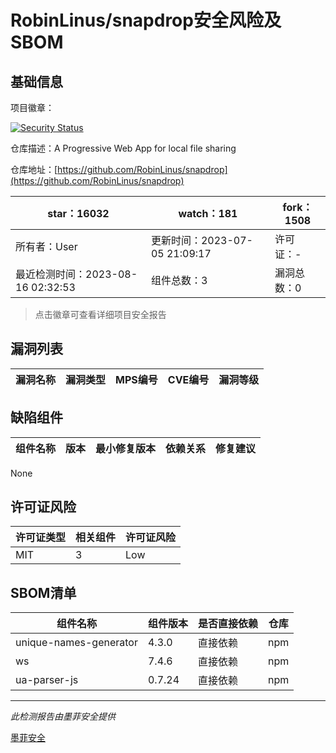 # RobinLinus/snapdrop安全风险及SBOM

## 基础信息

项目徽章：

[![Security Status](https://www.murphysec.com/platform3/v31/badge/1691518298859917312.svg)](https://www.murphysec.com/console/report/1691518298381766656/1691518298859917312)

仓库描述：A Progressive Web App for local file sharing 

仓库地址：[https://github.com/RobinLinus/snapdrop](https://github.com/RobinLinus/snapdrop)

| star：16032 | watch：181 | fork：1508 |
| ----------- | -------------- | ------------ |
| 所有者：User | 更新时间：2023-07-05 21:09:17 | 许可证：- |
| 最近检测时间：2023-08-16 02:32:53 | 组件总数：3 | 漏洞总数：0 |

> 点击徽章可查看详细项目安全报告



## 漏洞列表

| 漏洞名称 | 漏洞类型 | MPS编号 | CVE编号 | 漏洞等级 |
| ------- | ------ | ------- | ------ | ----- |





## 缺陷组件

| 组件名称 | 版本 | 最小修复版本 | 依赖关系 | 修复建议 |
| -------- | ---- | ------------ | -------- | -------- |
None




## 许可证风险

| 许可证类型 | 相关组件 | 许可证风险 |
| ---------- | -------- | ---------- |
|MIT|3|Low|




## SBOM清单

| 组件名称 | 组件版本 | 是否直接依赖 | 仓库 |
| -------- | -------- | ------------ | ---- |
|unique-names-generator|4.3.0|直接依赖|npm|
|ws|7.4.6|直接依赖|npm|
|ua-parser-js|0.7.24|直接依赖|npm|


------

*此检测报告由墨菲安全提供*

[墨菲安全](www.murphysec.com)